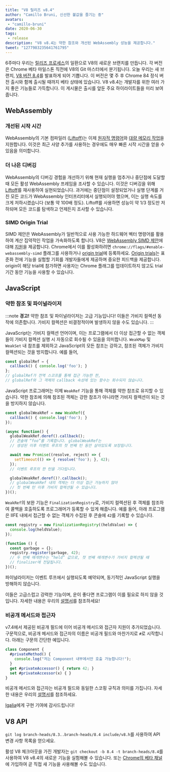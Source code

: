 ```yaml
---
title: "V8 릴리즈 v8.4"
author: "Camillo Bruni, 신선한 불값을 즐기는 중"
avatars: 
 - "camillo-bruni"
date: 2020-06-30
tags: 
 - release
description: "V8 v8.4는 약한 참조와 개선된 WebAssembly 성능을 제공합니다."
tweet: "1277983235641761795"
---
```

6주마다 우리는 [릴리즈 프로세스](https://v8.dev/docs/release-process)의 일환으로 V8의 새로운 브랜치를 만듭니다. 각 버전은 Chrome 베타 마일스톤 직전에 V8의 Git 마스터에서 분기됩니다. 오늘 우리는 새 브랜치, [V8 버전 8.4](https://chromium.googlesource.com/v8/v8.git/+log/branch-heads/8.4)를 발표하게 되어 기쁩니다. 이 버전은 몇 주 후 Chrome 84 정식 버전 출시와 함께 출시될 때까지 베타 상태에 있습니다. V8 v8.4는 개발자를 위한 여러 가지 좋은 기능들로 가득합니다. 이 게시물은 출시를 앞둔 주요 하이라이트들을 미리 보여줍니다.

<!--truncate-->
## WebAssembly

### 개선된 시작 시간

WebAssembly의 기본 컴파일러 ([Liftoff](https://v8.dev/blog/liftoff))는 이제 [원자적 명령어](https://github.com/WebAssembly/threads)와 [대량 메모리 작업](https://github.com/WebAssembly/bulk-memory-operations)을 지원합니다. 이것은 최근 사양 추가를 사용하는 경우에도 매우 빠른 시작 시간을 얻을 수 있음을 의미합니다.

### 더 나은 디버깅

WebAssembly의 디버깅 경험을 개선하기 위해 현재 실행을 멈추거나 중단점에 도달할 때 모든 활성 WebAssembly 프레임을 조사할 수 있습니다.
이것은 디버깅을 위해 [Liftoff](https://v8.dev/blog/liftoff)를 재사용하여 실현되었습니다. 과거에는 중단점이 설정되었거나 실행 단계를 거친 모든 코드가 WebAssembly 인터프리터에서 실행되어야 했으며, 이는 실행 속도를 크게 저하시켰습니다 (보통 약 100배 정도). Liftoff를 사용하면 성능이 약 1/3 정도만 저하되며 모든 코드를 탐색하고 언제든지 조사할 수 있습니다.

### SIMD Origin Trial

SIMD 제안은 WebAssembly가 일반적으로 사용 가능한 하드웨어 벡터 명령어를 활용하여 계산 집약적인 작업을 가속화하도록 합니다. V8은 [WebAssembly SIMD 제안](https://github.com/WebAssembly/simd)에 대해 [지원](https://v8.dev/features/simd)을 제공합니다. Chrome에서 이를 활성화하려면 `chrome://flags/#enable-webassembly-simd` 플래그를 사용하거나 [origin trial](https://developers.chrome.com/origintrials/#/view_trial/-4708513410415853567)에 등록하세요. [Origin trials](https://github.com/GoogleChrome/OriginTrials/blob/gh-pages/developer-guide.md)는 표준화 전에 기능을 실험할 기회를 개발자들에게 제공하며 중요한 피드백을 제공합니다. origin이 해당 trial에 참가하면 사용자는 Chrome 플래그를 업데이트하지 않고도 trial 기간 동안 기능을 사용할 수 있습니다.

## JavaScript

### 약한 참조 및 파이널라이저

:::note
**경고!** 약한 참조 및 파이널라이저는 고급 기능입니다! 이들은 가비지 컬렉션 동작에 의존합니다. 가비지 컬렉션은 비결정적이며 발생하지 않을 수도 있습니다.
:::

JavaScript는 가비지 컬렉션 언어이며, 이는 프로그램에서 더 이상 접근할 수 없는 객체들이 가비지 컬렉션 실행 시 자동으로 회수될 수 있음을 의미합니다. `WeakMap` 및 `WeakSet` 내 참조를 제외하고 JavaScript의 모든 참조는 강하고, 참조된 객체가 가비지 컬렉션되는 것을 방지합니다. 예를 들어,

```js
const globalRef = {
  callback() { console.log('foo'); }
};
// globalRef가 전역 스코프를 통해 접근 가능한 한,
// globalRef와 그 객체의 callback 속성에 있는 함수는 회수되지 않습니다.
```

JavaScript 프로그래머는 이제 `WeakRef` 기능을 통해 객체를 약한 참조로 유지할 수 있습니다. 약한 참조에 의해 참조된 객체는 강한 참조가 아니라면 가비지 컬렉션이 되는 것을 방지하지 않습니다.

```js
const globalWeakRef = new WeakRef({
  callback() { console.log('foo'); }
});

(async function() {
  globalWeakRef.deref().callback();
  // 콘솔에 “foo”를 기록합니다. globalWeakRef는
  // 생성된 이후 이벤트 루프의 첫 번째 턴 동안 살아있도록 보장됩니다.

  await new Promise((resolve, reject) => {
    setTimeout(() => { resolve('foo'); }, 42);
  });
  // 이벤트 루프의 한 턴을 기다립니다.

  globalWeakRef.deref()?.callback();
  // globalWeakRef 내의 객체는 더 이상 접근 가능하지 않아
  // 첫 번째 턴 이후 가비지 컬렉션될 수 있습니다.
})();
```

`WeakRef`의 보완 기능은 `FinalizationRegistry`로, 가비지 컬렉션된 후 객체를 참조하여 콜백을 호출하도록 프로그래머가 등록할 수 있게 해줍니다. 예를 들어, 아래 프로그램은 IIFE 내에서 접근할 수 없는 객체가 수집된 후 콘솔에 `42`를 기록할 수 있습니다.

```js
const registry = new FinalizationRegistry((heldValue) => {
  console.log(heldValue);
});

(function () {
  const garbage = {};
  registry.register(garbage, 42);
  // 두 번째 매개변수는 “held” 값으로, 첫 번째 매개변수가 가비지 컬렉션될 때
  // finalizer에 전달됩니다.
})();
```

파이널라이저는 이벤트 루프에서 실행되도록 예약되며, 동기적인 JavaScript 실행을 방해하지 않습니다.

이들은 고급스럽고 강력한 기능이며, 운이 좋다면 프로그램이 이를 필요로 하지 않을 것입니다. 자세한 내용은 우리의 [설명서](https://v8.dev/features/weak-references)를 참조하세요!

### 비공개 메서드와 접근자

v7.4에서 제공된 비공개 필드에 이어 비공개 메서드와 접근자 지원이 추가되었습니다. 구문적으로, 비공개 메서드와 접근자의 이름은 비공개 필드와 마찬가지로 `#`로 시작합니다. 아래는 구문의 간단한 예입니다.

```js
class Component {
  #privateMethod() {
    console.log("저는 Component 내부에서만 호출 가능합니다!");
  }
  get #privateAccessor() { return 42; }
  set #privateAccessor(x) { }
}
```

비공개 메서드와 접근자는 비공개 필드와 동일한 스코핑 규칙과 의미를 가집니다. 자세한 내용은 우리의 [설명서](https://v8.dev/features/class-fields)를 참조하세요.

[Igalia](https://twitter.com/igalia)에게 구현 기여에 감사드립니다!

## V8 API

`git log branch-heads/8.3..branch-heads/8.4 include/v8.h`를 사용하여 API 변경 사항 목록을 얻으세요.

활성 V8 체크아웃을 가진 개발자는 `git checkout -b 8.4 -t branch-heads/8.4`를 사용하여 V8 v8.4의 새로운 기능을 실험해볼 수 있습니다. 또는 [Chrome의 베타 채널](https://www.google.com/chrome/browser/beta.html)에 가입하여 곧 직접 새 기능을 사용해볼 수도 있습니다.
